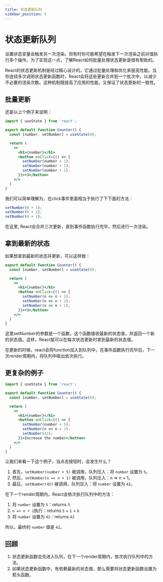 ```yaml
---
title: 状态更新队列
sidebar_position: 5
---
```


# 状态更新队列

设置状态变量会触发另一次渲染。但有时你可能希望在触发下一次渲染之前对值执行多个操作。为了实现这一点，了解React如何批量处理状态更新是很有帮助的。

React的状态更新机制是经过精心设计的，它通过批量处理和优化来提高性能。当你连续多次调用状态更新函数时，React会将这些更新合并到一个批次中，以减少不必要的渲染次数。这种机制既提高了应用的性能，又保证了状态更新的一致性。

## 批量更新

还是以上个例子来说明：

```jsx
import { useState } from 'react';

export default function Counter() {
  const [number, setNumber] = useState(0);

  return (
    <>
      <h1>{number}</h1>
      <button onClick={() => {
        setNumber(number + 1);
        setNumber(number + 1);
        setNumber(number + 1);
      }}>+3</button>
    </>
  )
}
``` 

我们可以简单理解为，在click事件里面相当于执行了下下面的方法：

```js
setNumber(0 + 1);
setNumber(0 + 1);
setNumber(0 + 1);
```

在这里, React会合并三次更新，直到事件函数执行完毕，然后进行一次渲染。

## 拿到最新的状态

如果想拿到最新的状态并更新，可以这样做：

```jsx
export default function Counter() {
  const [number, setNumber] = useState(0);

  return (
    <>
      <h1>{number}</h1>
      <button onClick={() => {
        setNumber(n => n + 1);
        setNumber(n => n + 1);
        setNumber(n => n + 1);
      }}>+3</button>
    </>
  )
}
```

这里setNumber的参数是一个函数，这个函数接收最新的状态值，并返回一个新的状态值。这样，React就可以在每次状态更新时拿到最新的状态值。

在更新的时候，react会将function加入到队列中，在事件函数执行完毕后，下一次render周期内，将队列中取出依次执行。

## 更复杂的例子

```jsx
import { useState } from 'react';

export default function Counter() {
  const [number, setNumber] = useState(0);

  return (
    <>
      <h1>{number}</h1>
      <button onClick={() => {
        setNumber(number + 5);
        setNumber(n => n + 1);
        setNumber(42);
      }}>Increase the number</button>
    </>
  )
}
```

让我们来看一下这个例子，当点击按钮时，会发生什么？

1. 首先，`setNumber(number + 5)` 被调用，队列压入：将 `number` 设置为 `5`。
2. 然后，`setNumber(n => n + 1)` 被调用，队列压入：n => n + 1。
3. 最后，`setNumber(42)` 被调用，队列压入：将 `number` 设置为 `42`。

在下一个render周期内，React会依次执行队列中的方法：

1. 将 `number` 设置为 `5`：returns `5`
2. `n => n + 1`执行：returns `5` + `1` = `6`
3. 将 `number` 设置为 `42`：returns `42`

所以，最终的 `number` 值是 `42`。

## 回顾

1. 状态更新函数会先进入队列，在下一个render周期内，依次执行队列中的方法。
2. 如果状态更新函数中，有依赖最新的状态值，那么需要将状态更新函数设置为箭头函数。




